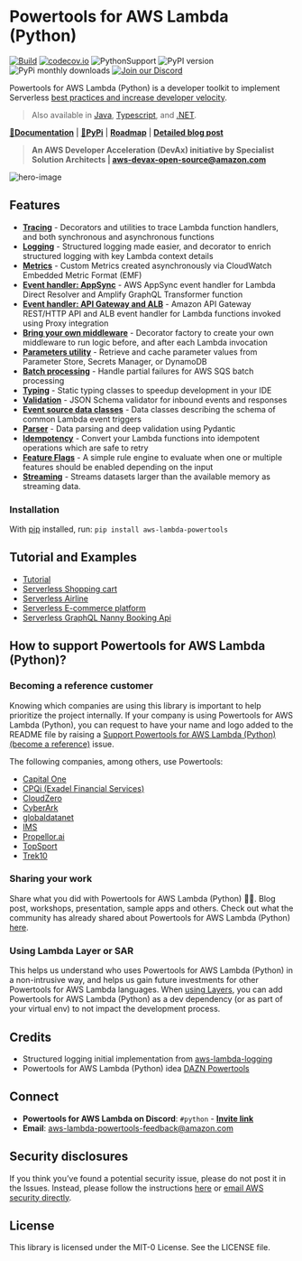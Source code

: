 <!-- markdownlint-disable MD013 MD041 MD043  -->
# Powertools for AWS Lambda (Python)

[![Build](https://github.com/aws-powertools/lambda-python/actions/workflows/python_build.yml/badge.svg)](https://github.com/aws-powertools/lambda-python/actions/workflows/python_build.yml)
[![codecov.io](https://codecov.io/github/aws-powertools/lambda-python/branch/develop/graphs/badge.svg)](https://app.codecov.io/gh/aws-powertools/lambda-python)
![PythonSupport](https://img.shields.io/static/v1?label=python&message=%203.7|%203.8|%203.9|%203.10&color=blue?style=flat-square&logo=python) ![PyPI version](https://badge.fury.io/py/aws-lambda-powertools.svg) ![PyPi monthly downloads](https://img.shields.io/pypi/dm/aws-lambda-powertools) [![Join our Discord](https://dcbadge.vercel.app/api/server/B8zZKbbyET)](https://discord.gg/B8zZKbbyET)

Powertools for AWS Lambda (Python) is a developer toolkit to implement Serverless [best practices and increase developer velocity](https://awslabs.github.io/aws-lambda-powertools-python/latest/#features).

> Also available in [Java](https://github.com/awslabs/aws-lambda-powertools-java), [Typescript](https://github.com/awslabs/aws-lambda-powertools-typescript), and [.NET](https://awslabs.github.io/aws-lambda-powertools-dotnet/).

**[📜Documentation](https://awslabs.github.io/aws-lambda-powertools-python/)** | **[🐍PyPi](https://pypi.org/project/aws-lambda-powertools/)** | **[Roadmap](https://awslabs.github.io/aws-lambda-powertools-python/latest/roadmap/)** | **[Detailed blog post](https://aws.amazon.com/blogs/opensource/simplifying-serverless-best-practices-with-lambda-powertools/)**

> **An AWS Developer Acceleration (DevAx) initiative by Specialist Solution Architects | aws-devax-open-source@amazon.com**

![hero-image](https://user-images.githubusercontent.com/3340292/198254617-d0fdb672-86a6-4988-8a40-adf437135e0a.png)

## Features

* **[Tracing](https://awslabs.github.io/aws-lambda-powertools-python/latest/core/tracer/)** - Decorators and utilities to trace Lambda function handlers, and both synchronous and asynchronous functions
* **[Logging](https://awslabs.github.io/aws-lambda-powertools-python/latest/core/logger/)** - Structured logging made easier, and decorator to enrich structured logging with key Lambda context details
* **[Metrics](https://awslabs.github.io/aws-lambda-powertools-python/latest/core/metrics/)** - Custom Metrics created asynchronously via CloudWatch Embedded Metric Format (EMF)
* **[Event handler: AppSync](https://awslabs.github.io/aws-lambda-powertools-python/latest/core/event_handler/appsync/)** - AWS AppSync event handler for Lambda Direct Resolver and Amplify GraphQL Transformer function
* **[Event handler: API Gateway and ALB](https://awslabs.github.io/aws-lambda-powertools-python/latest/core/event_handler/api_gateway/)** - Amazon API Gateway REST/HTTP API and ALB event handler for Lambda functions invoked using Proxy integration
* **[Bring your own middleware](https://awslabs.github.io/aws-lambda-powertools-python/latest/utilities/middleware_factory/)** - Decorator factory to create your own middleware to run logic before, and after each Lambda invocation
* **[Parameters utility](https://awslabs.github.io/aws-lambda-powertools-python/latest/utilities/parameters/)** - Retrieve and cache parameter values from Parameter Store, Secrets Manager, or DynamoDB
* **[Batch processing](https://awslabs.github.io/aws-lambda-powertools-python/latest/utilities/batch/)** - Handle partial failures for AWS SQS batch processing
* **[Typing](https://awslabs.github.io/aws-lambda-powertools-python/latest/utilities/typing/)** - Static typing classes to speedup development in your IDE
* **[Validation](https://awslabs.github.io/aws-lambda-powertools-python/latest/utilities/validation/)** - JSON Schema validator for inbound events and responses
* **[Event source data classes](https://awslabs.github.io/aws-lambda-powertools-python/latest/utilities/data_classes/)** - Data classes describing the schema of common Lambda event triggers
* **[Parser](https://awslabs.github.io/aws-lambda-powertools-python/latest/utilities/parser/)** - Data parsing and deep validation using Pydantic
* **[Idempotency](https://awslabs.github.io/aws-lambda-powertools-python/latest/utilities/idempotency/)** - Convert your Lambda functions into idempotent operations which are safe to retry
* **[Feature Flags](https://awslabs.github.io/aws-lambda-powertools-python/latest/utilities/feature_flags/)** - A simple rule engine to evaluate when one or multiple features should be enabled depending on the input
* **[Streaming](https://awslabs.github.io/aws-lambda-powertools-python/latest/utilities/streaming/)** - Streams datasets larger than the available memory as streaming data.

### Installation

With [pip](https://pip.pypa.io/en/latest/index.html) installed, run: ``pip install aws-lambda-powertools``

## Tutorial and Examples

* [Tutorial](https://awslabs.github.io/aws-lambda-powertools-python/latest/tutorial)
* [Serverless Shopping cart](https://github.com/aws-samples/aws-serverless-shopping-cart)
* [Serverless Airline](https://github.com/aws-samples/aws-serverless-airline-booking)
* [Serverless E-commerce platform](https://github.com/aws-samples/aws-serverless-ecommerce-platform)
* [Serverless GraphQL Nanny Booking Api](https://github.com/trey-rosius/babysitter_api)

## How to support Powertools for AWS Lambda (Python)?

### Becoming a reference customer

Knowing which companies are using this library is important to help prioritize the project internally. If your company is using Powertools for AWS Lambda (Python), you can request to have your name and logo added to the README file by raising a [Support Powertools for AWS Lambda (Python) (become a reference)](https://github.com/aws-powertools/lambda-python/issues/new?assignees=&labels=customer-reference&template=support_powertools.yml&title=%5BSupport+Lambda+Powertools%5D%3A+%3Cyour+organization+name%3E) issue.

The following companies, among others, use Powertools:

* [Capital One](https://www.capitalone.com/)
* [CPQi (Exadel Financial Services)](https://cpqi.com/)
* [CloudZero](https://www.cloudzero.com/)
* [CyberArk](https://www.cyberark.com/)
* [globaldatanet](https://globaldatanet.com/)
* [IMS](https://ims.tech/)
* [Propellor.ai](https://www.propellor.ai/)
* [TopSport](https://www.topsport.com.au/)
* [Trek10](https://www.trek10.com/)

### Sharing your work

Share what you did with Powertools for AWS Lambda (Python) 💞💞. Blog post, workshops, presentation, sample apps and others. Check out what the community has already shared about Powertools for AWS Lambda (Python) [here](https://awslabs.github.io/aws-lambda-powertools-python/latest/we_made_this/).

### Using Lambda Layer or SAR

This helps us understand who uses Powertools for AWS Lambda (Python) in a non-intrusive way, and helps us gain future investments for other Powertools for AWS Lambda languages. When [using Layers](https://awslabs.github.io/aws-lambda-powertools-python/latest/#lambda-layer), you can add Powertools for AWS Lambda (Python) as a dev dependency (or as part of your virtual env) to not impact the development process.

## Credits

* Structured logging initial implementation from [aws-lambda-logging](https://gitlab.com/hadrien/aws_lambda_logging)
* Powertools for AWS Lambda (Python) idea [DAZN Powertools](https://github.com/getndazn/dazn-lambda-powertools/)

## Connect

* **Powertools for AWS Lambda on Discord**: `#python` - **[Invite link](https://discord.gg/B8zZKbbyET)**
* **Email**: aws-lambda-powertools-feedback@amazon.com

## Security disclosures

If you think you’ve found a potential security issue, please do not post it in the Issues.  Instead, please follow the instructions [here](https://aws.amazon.com/security/vulnerability-reporting/) or [email AWS security directly](mailto:aws-security@amazon.com).

## License

This library is licensed under the MIT-0 License. See the LICENSE file.
